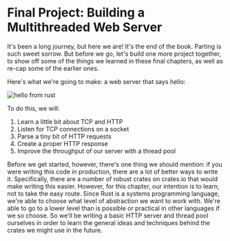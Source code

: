 # Final Project: Building a Multithreaded Web Server

It's been a long journey, but here we are! It's the end of the book. Parting is
such sweet sorrow. But before we go, let's build one more project together, to
show off some of the things we learned in these final chapters, as well as
re-cap some of the earlier ones.

Here's what we're going to make: a web server that says hello:

![hello from rust](hello.png)

To do this, we will:

1. Learn a little bit about TCP and HTTP
2. Listen for TCP connections on a socket
3. Parse a tiny bit of HTTP requests
4. Create a proper HTTP response
5. Improve the throughput of our server with a thread pool

Before we get started, however, there's one thing we should mention: if you
were writing this code in production, there are a lot of better ways to write
it. Specifically, there are a number of robust crates on crates.io that would
make writing this easier. However, for this chapter, our intention is to learn,
not to take the easy route. Since Rust is a systems programming language, we're
able to choose what level of abstraction we want to work with. We're able to go
to a lower level than is possible or practical in other languages if we so
choose. So we'll be writing a basic HTTP server and thread pool ourselves in
order to learn the general ideas and techniques behind the crates we might use
in the future.
